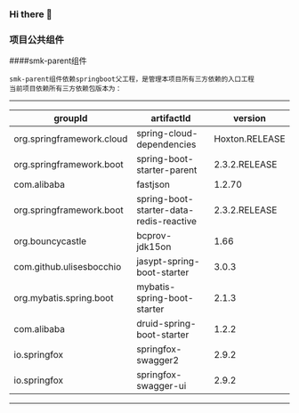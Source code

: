 ### Hi there 👋

### 项目公共组件

####smk-parent组件
```
smk-parent组件依赖springboot父工程，是管理本项目所有三方依赖的入口工程
当前项目依赖所有三方依赖包版本为：
```    
-------------------------------------------------------
|groupId|artifactId|version|
| ----- | -------- | ----- |
|org.springframework.cloud|spring-cloud-dependencies|Hoxton.RELEASE|
|org.springframework.boot|spring-boot-starter-parent|2.3.2.RELEASE|
|com.alibaba|fastjson|1.2.70|
|org.springframework.boot|spring-boot-starter-data-redis-reactive|2.3.2.RELEASE|
|org.bouncycastle|bcprov-jdk15on|1.66|
|com.github.ulisesbocchio|jasypt-spring-boot-starter|3.0.3|
|org.mybatis.spring.boot|mybatis-spring-boot-starter|2.1.3|
|com.alibaba|druid-spring-boot-starter|1.2.2|
|io.springfox|springfox-swagger2|2.9.2|
|io.springfox|springfox-swagger-ui|2.9.2|
-------------------------------------------------------
